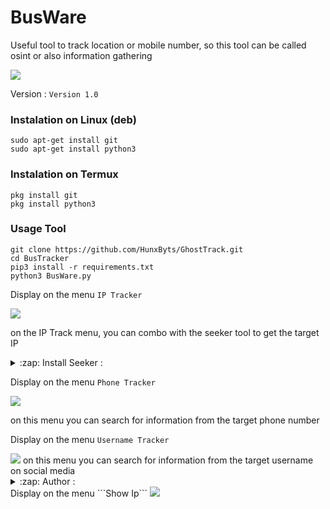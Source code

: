 # BusWare
Useful tool to track location or mobile number, so this tool can be called osint or also information gathering

<img src="https://cdn.discordapp.com/attachments/1171400933142433823/1172156816088637440/bn.png?ex=655f4b1a&is=654cd61a&hm=00e138d3d82fe843a53dbd3442ebec8c839fde348b857cf258cc0a5917e2f98c&"/>

Version :
```Version 1.0```

### Instalation on Linux (deb)
```
sudo apt-get install git
sudo apt-get install python3
```

### Instalation on Termux
```
pkg install git
pkg install python3
```

### Usage Tool
```
git clone https://github.com/HunxByts/GhostTrack.git
cd BusTracker
pip3 install -r requirements.txt
python3 BusWare.py
```

Display on the menu ```IP Tracker```

<img src="https://cdn.discordapp.com/attachments/1171400933142433823/1172157135472312411/image.png?ex=655f4b66&is=654cd666&hm=818cf4d6aa6d3fd5ea29bc725ae51a93786bd1f172e0b16a89b70611347f559d& " />

on the IP Track menu, you can combo with the seeker tool to get the target IP
<details>
<summary>:zap: Install Seeker :</summary>
- <strong><a href="https://github.com/thewhiteh4t/seeker">Get Seeker</a></strong>
</details>

Display on the menu ```Phone Tracker```

<img src="https://cdn.discordapp.com/attachments/1171400933142433823/1172158541155553330/image.png?ex=655f4cb5&is=654cd7b5&hm=a0edcda8f9a56fce7ec19897d6d76d5cc255be5b3c026c3125976f1916d8d696&" />

on this menu you can search for information from the target phone number

Display on the menu ```Username Tracker```

<img src="https://github.com/ohioguy123/BusWare/assets/119048178/c0b21057-e37d-4e43-ad63-fa758f6fee02"/>
on this menu you can search for information from the target username on social media

<details>
<summary>:zap: Author :</summary>
- <strong><a href="https://github.com/ohioguy123">ohioguy123</a></strong>
</details>
Display on the menu ```Show Ip```
<img src="https://cdn.discordapp.com/attachments/1171400933142433823/1172157890484785172/Show.png?ex=655f4c1a&is=654cd71a&hm=46cf3426e0cf8fe7554e64035bd20eee68524c22b116a14239abd28087000db5&" />
